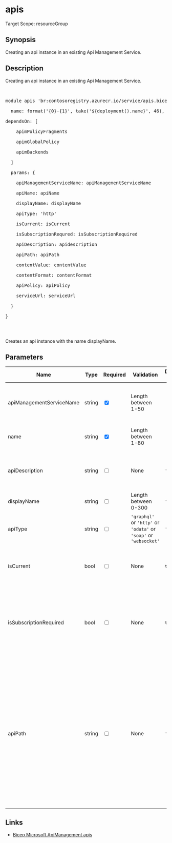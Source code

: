 ﻿# apis

Target Scope: resourceGroup

## Synopsis
Creating an api instance in an existing Api Management Service.

## Description
Creating an api instance in an existing Api Management Service.<br>
<pre><br>
module apis 'br:contosoregistry.azurecr.io/service/apis.bicep' = {<br>
  name: format('{0}-{1}', take('${deployment().name}', 46), 'apis')<br>
dependsOn: [<br>
    apimPolicyFragments<br>
    apimGlobalPolicy<br>
    apimBackends<br>
  ]<br>
  params: {<br>
    apiManagementServiceName: apiManagementServiceName<br>
    apiName: apiName<br>
    displayName: displayName<br>
    apiType: 'http'<br>
    isCurrent: isCurrent<br>
    isSubscriptionRequred: isSubscriptionRequired<br>
    apiDescription: apidescription<br>
    apiPath: apiPath<br>
    contentValue: contentValue<br>
    contentFormat: contentFormat<br>
    apiPolicy: apiPolicy<br>
    serviceUrl: serviceUrl<br>
  }<br>
}<br>
</pre><br>
<p>Creates an api instance with the name displayName.</p>

## Parameters
| Name | Type | Required | Validation | Default value | Description |
| -- |  -- | -- | -- | -- | -- |
| apiManagementServiceName | string | <input type="checkbox" checked> | Length between 1-50 | <pre></pre> | The name of the existing API Management service instance. |
| name | string | <input type="checkbox" checked> | Length between 1-80 | <pre></pre> | The resource name of the api. |
| apiDescription | string | <input type="checkbox"> | None | <pre>''</pre> | Description of the API. May include HTML formatting tags. |
| displayName | string | <input type="checkbox"> | Length between 0-300 | <pre>''</pre> | API name. |
| apiType | string | <input type="checkbox"> | `'graphql'` or `'http'` or `'odata'` or `'soap'` or `'websocket'` | <pre>'http'</pre> | Type of API to create. You need to define one type. |
| isCurrent | bool | <input type="checkbox"> | None | <pre>true</pre> | Indicates if API revision is current api revision. Default is true. |
| isSubscriptionRequired | bool | <input type="checkbox"> | None | <pre>true</pre> | Specifies whether an API or Product subscription is required for accessing the API. Default is true. |
| apiPath | string | <input type="checkbox"> | None | <pre>''</pre> | Relative URL uniquely identifying this API and all of its resource paths within the API Management service instance. It is appended to the API endpoint base URL specified during the service instance creation to form a public URL for this API. |

## Links
- [Bicep Microsoft.ApiManagement apis](https://learn.microsoft.com/en-us/azure/templates/microsoft.apimanagement/service/apis?pivots=deployment-language-bicep)
